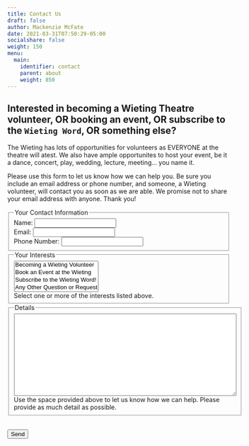 ```yaml
---
title: Contact Us
draft: false
author: Mackenzie McFate
date: 2021-03-31T07:50:29-05:00
socialshare: false
weight: 150
menu:
  main:
    identifier: contact
    parent: about
    weight: 850
---
```


## Interested in becoming a Wieting Theatre volunteer, OR booking an event, OR subscribe to the `Wieting Word`, OR something else?

The Wieting has lots of opportunities for volunteers as EVERYONE at the theatre will atest. We also have ample opportunites to host your event, be it a dance, concert, play, wedding, lecture, meeting... you name it.

Please use this form to let us know how we can help you.  Be sure you include an email address or phone number, and someone, a Wieting volunteer, will contact you as soon as we are able.  We promise not to share your email address with anyone.  Thank you!

<!-- If your interest is in becoming a Wieting Volunteer please use this online form to capture some sense of your interests and availability so we can make your service at the Wieting stress-free and fun.  We do our best to share information with you via this web site and through e-mail, so please provide us with an e-mail address if you have one.  If not, that's OK too.  We have several volunteers without e-mail so we also send out updates in the postal mail. -->

<form name="contact" method="POST" data-netlify="true">

  <fieldset>
   <legend>Your Contact Information</legend>
   <label>Name: <input type="text" name="name" /></label><br/>   
   <label>Email: <input type="email" name="email" /></label><br/>
   <label>Phone Number: <input type="phone" name="phone" /></label><br/>
  </fieldset>

  <fieldset>
    <legend>Your Interests</legend>
    <select name="interests[]" multiple>
      <option value="volunteer">Becoming a Wieting Volunteer</option>
      <option value="event">Book an Event at the Wieting</option>
      <option value="event">Subscribe to the Wieting Word!</option>
      <option value="question">Any Other Question or Request</option>
    </select><br/>
    Select one or more of the interests listed above.<br/>
  </fieldset>

  <fieldset>
    <legend>Details</legend>
    <textarea name="details" rows="12" cols="60"></textarea></br>
    Use the space provided above to let us know how we can help.  Please provide as much detail as possible.
  </fieldset>

  <p><br/>
    <button type="submit">Send</button>
  </p>
</form>
